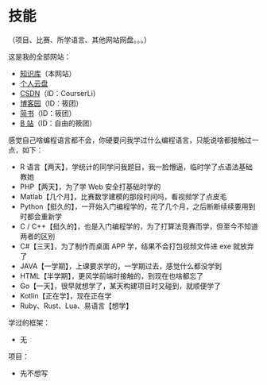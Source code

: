 # 技能

（项目、比赛、所学语言、其他网站网盘。。。）

这是我的全部网站：

- [知识库](https://courserli.github.io/Knowledge-Base/)（本网站）
- [个人云盘](https://onedrive-vercel-index-seven-xi.vercel.app/zh-CN/)
- [CSDN](https://blog.csdn.net/CourserLi)（ID：CourserLi）
- [博客园](https://www.cnblogs.com/CourserLi/p/15801973.html)（ID：筱团）
- [简书](https://www.jianshu.com/u/4efd326c5fe2)（ID：筱团）
- [B 站](https://www.bilibili.com/)（ID：自由的筱团）



感觉自己啥编程语言都不会，你硬要问我学过什么编程语言，只能说啥都接触过一点，如下：

- R 语言【两天】，学统计的同学问我题目，我一脸懵逼，临时学了点语法基础教她
- PHP【两天】，为了学 Web 安全打基础时学的
- Matlab【几个月】，比赛数学建模的那段时间吗，看视频学了点皮毛
- Python【挺久的】，一开始入门编程学的，花了几个月，之后断断续续要用到时都会重新学
- C / C++【挺久的】，也是入门编程学的，为了打算法竞赛而学，但至今不知道两者的区别
- C#【三天】，为了制作而桌面 APP 学，结果不会打包视频文件进 exe 就放弃了
- JAVA【一学期】，上课要求学的，一学期过去，感觉什么都没学到
- HTML【半学期】，更风学前端时接触的，到现在也啥都忘了
- Go【一天】，很早就想学了，某天构建项目时又碰到，就顺便学了
- Kotlin【正在学】，现在正在学
- Ruby、Rust、Lua、易语言【想学】



学过的框架：

- 无



项目：

- 先不想写



